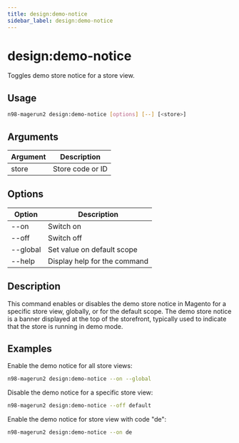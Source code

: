 ```yaml
---
title: design:demo-notice
sidebar_label: design:demo-notice
---
```


# design:demo-notice

Toggles demo store notice for a store view.

## Usage

```bash
n98-magerun2 design:demo-notice [options] [--] [<store>]
```

## Arguments

| Argument | Description         |
|----------|---------------------|
| store    | Store code or ID    |

## Options

| Option    | Description                  |
|-----------|------------------------------|
| --on      | Switch on                    |
| --off     | Switch off                   |
| --global  | Set value on default scope   |
| --help    | Display help for the command |

## Description

This command enables or disables the demo store notice in Magento for a specific store view, globally, or for the default scope. The demo store notice is a banner displayed at the top of the storefront, typically used to indicate that the store is running in demo mode.

## Examples

Enable the demo notice for all store views:

```bash
n98-magerun2 design:demo-notice --on --global
```

Disable the demo notice for a specific store view:

```bash
n98-magerun2 design:demo-notice --off default
```

Enable the demo notice for store view with code "de":

```bash
n98-magerun2 design:demo-notice --on de
```
